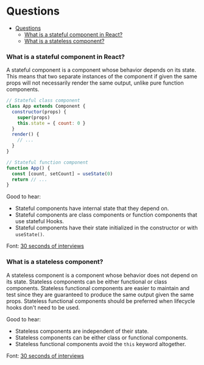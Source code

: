 # Questions

- [Questions](#questions)
    - [What is a stateful component in React?](#what-is-a-stateful-component-in-react)
    - [What is a stateless component?](#what-is-a-stateless-component)

### What is a stateful component in React?

A stateful component is a component whose behavior depends on its state. This means that two separate instances of the component if given the same props will not necessarily render the same output, unlike pure function components.

```javascript
// Stateful class component
class App extends Component {
  constructor(props) {
    super(props)
    this.state = { count: 0 }
  }
  render() {
    // ...
  }
}

// Stateful function component
function App() {
  const [count, setCount] = useState(0)
  return // ...
}
```

Good to hear:
- Stateful components have internal state that they depend on.
- Stateful components are class components or function components that use stateful Hooks.
- Stateful components have their state initialized in the constructor or with `useState()`.

Font: [30 seconds of interviews]

### What is a stateless component?

A stateless component is a component whose behavior does not depend on its state. Stateless components can be either functional or class components. Stateless functional components are easier to maintain and test since they are guaranteed to produce the same output given the same props. Stateless functional components should be preferred when lifecycle hooks don't need to be used.

Good to hear: 
- Stateless components are independent of their state.
- Stateless components can be either class or functional components.
- Stateless functional components avoid the `this` keyword altogether.

Font: [30 seconds of interviews]


[30 seconds of interviews]: https://30secondsofinterviews.org/

